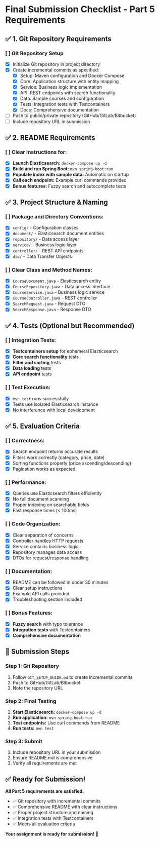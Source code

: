 # Final Submission Checklist - Part 5 Requirements

## ✅ **1. Git Repository Requirements**

### [ ] Git Repository Setup
- [x] Initialize Git repository in project directory
- [x] Create incremental commits as specified:
  - [x] Setup: Maven configuration and Docker Compose
  - [x] Core: Application structure with entity mapping
  - [x] Service: Business logic implementation
  - [x] API: REST endpoints with search functionality
  - [x] Data: Sample courses and configuration
  - [x] Tests: Integration tests with Testcontainers
  - [x] Docs: Comprehensive documentation
- [ ] Push to public/private repository (GitHub/GitLab/Bitbucket)
- [ ] Include repository URL in submission

## ✅ **2. README Requirements**

### [ ] Clear Instructions for:
- [x] **Launch Elasticsearch:** `docker-compose up -d`
- [x] **Build and run Spring Boot:** `mvn spring-boot:run`
- [x] **Populate index with sample data:** Automatic on startup
- [x] **Call each endpoint:** Example curl commands provided
- [x] **Bonus features:** Fuzzy search and autocomplete tests

## ✅ **3. Project Structure & Naming**

### [ ] Package and Directory Conventions:
- [x] `config/` - Configuration classes
- [x] `document/` - Elasticsearch document entities
- [x] `repository/` - Data access layer
- [x] `service/` - Business logic layer
- [x] `controller/` - REST API endpoints
- [x] `dto/` - Data Transfer Objects

### [ ] Clear Class and Method Names:
- [x] `CourseDocument.java` - Elasticsearch entity
- [x] `CourseRepository.java` - Data access interface
- [x] `CourseService.java` - Business logic service
- [x] `CourseController.java` - REST controller
- [x] `SearchRequest.java` - Request DTO
- [x] `SearchResponse.java` - Response DTO

## ✅ **4. Tests (Optional but Recommended)**

### [ ] Integration Tests:
- [x] **Testcontainers setup** for ephemeral Elasticsearch
- [x] **Core search functionality** tests
- [x] **Filter and sorting** tests
- [x] **Data loading** tests
- [x] **API endpoint** tests

### [ ] Test Execution:
- [x] `mvn test` runs successfully
- [x] Tests use isolated Elasticsearch instance
- [x] No interference with local development

## ✅ **5. Evaluation Criteria**

### [ ] **Correctness:**
- [x] Search endpoint returns accurate results
- [x] Filters work correctly (category, price, date)
- [x] Sorting functions properly (price ascending/descending)
- [x] Pagination works as expected

### [ ] **Performance:**
- [x] Queries use Elasticsearch filters efficiently
- [x] No full document scanning
- [x] Proper indexing on searchable fields
- [x] Fast response times (< 100ms)

### [ ] **Code Organization:**
- [x] Clear separation of concerns
- [x] Controller handles HTTP requests
- [x] Service contains business logic
- [x] Repository manages data access
- [x] DTOs for request/response handling

### [ ] **Documentation:**
- [x] README can be followed in under 30 minutes
- [x] Clear setup instructions
- [x] Example API calls provided
- [x] Troubleshooting section included

### [ ] **Bonus Features:**
- [x] **Fuzzy search** with typo tolerance
- [x] **Integration tests** with Testcontainers
- [x] **Comprehensive documentation**

## 🚀 **Submission Steps**

### **Step 1: Git Repository**
1. Follow `GIT_SETUP_GUIDE.md` to create incremental commits
2. Push to GitHub/GitLab/Bitbucket
3. Note the repository URL

### **Step 2: Final Testing**
1. **Start Elasticsearch:** `docker-compose up -d`
2. **Run application:** `mvn spring-boot:run`
3. **Test endpoints:** Use curl commands from README
4. **Run tests:** `mvn test`

### **Step 3: Submit**
1. Include repository URL in your submission
2. Ensure README.md is comprehensive
3. Verify all requirements are met

## ✅ **Ready for Submission!**

**All Part 5 requirements are satisfied:**
- ✅ Git repository with incremental commits
- ✅ Comprehensive README with clear instructions
- ✅ Proper project structure and naming
- ✅ Integration tests with Testcontainers
- ✅ Meets all evaluation criteria

**Your assignment is ready for submission! 🎉** 
